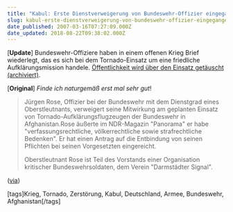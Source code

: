 ```yaml
---
title: "Kabul: Erste Dienstverweigerung von Bundeswehr-Offizier eingegangen [Update]"
slug: kabul-erste-dienstverweigerung-von-bundeswehr-offizier-eingegangen
date_published: 2007-03-16T07:27:09.000Z
date_updated: 2018-08-22T09:38:02.000Z
---
```


[**Update**] Bundeswehr-Offiziere haben in einem offenen Krieg Brief wiederlegt, das es sich bei dem Tornado-Einsatz um eine friedliche Aufklärungsmission handele. [Öffentlichkeit wird über den Einsatz getäuscht (archiviert)](http://web.archive.org/web/20070319004113/http://www.rp-online.de:80/public/article/aktuelles/politik/deutschland/418285).

[**Original**] *Finde ich naturgemäß erst mal sehr gut*!

> Jürgen Rose, Offizier bei der Bundeswehr mit dem Dienstgrad eines Oberstleutnants, verweigert seine Mitwirkung am geplanten Einsatz von Tornado-Aufklärungsflugzeugen der Bundeswehr in Afghanistan.Rose äußerte im NDR-Magazin "Panorama" er habe "verfassungsrechtliche, völkerrechtliche sowie strafrechtliche Bedenken". Er hat einen Antrag auf die Entbindung von seinen Pflichten bei seinen Vorgesetzten eingereicht.
> 
> Oberstleutnant Rose ist Teil des Vorstands einer Organisation kritischer Bundeswehrsoldaten, dem Verein "Darmstädter Signal".

([via](http://www.pr-inside.com/de/bundeswehrsoldat-verweigert-tornado-einsatz-r66620.htm))

[tags]Krieg, Tornado, Zerstörung, Kabul, Deutschland, Armee, Bundeswehr, Afghanistan[/tags]
